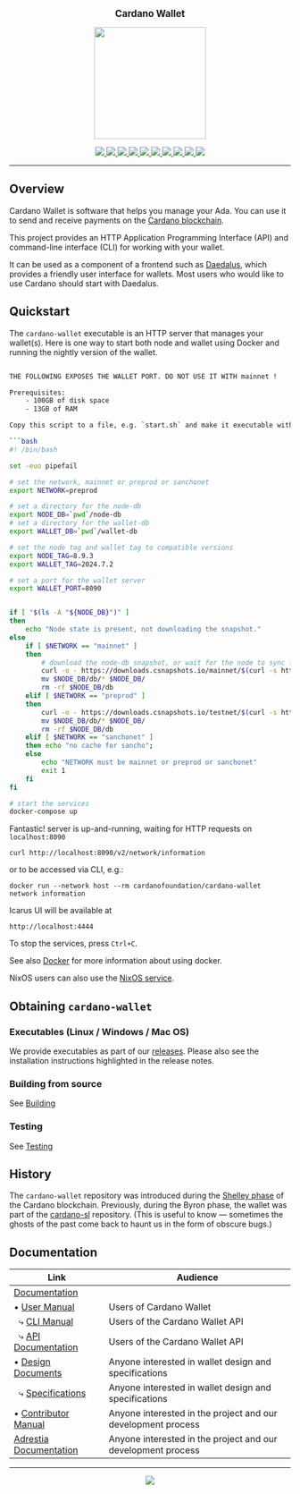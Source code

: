 <p align="center">
  <big><strong>Cardano Wallet</strong></big>
</p>

<p align="center">
  <img width="200" src=".github/images/cardano-logo.png"/>
</p>

<p align="center">
    <a href="https://github.com/cardano-foundation/cardano-wallet/releases">
        <img src="https://img.shields.io/github/release-pre/cardano-foundation/cardano-wallet.svg?style=for-the-badge"  />
    </a>
    <a href="https://buildkite.com/cardano-foundation/cardano-wallet">
        <img src="https://img.shields.io/buildkite/da223f1dbf24e8a64a27f50a49190ce7a9ee867d221c20d70a/master?label=BUILD&style=for-the-badge"/>
    </a>
    <a href="https://github.com/cardano-foundation/cardano-wallet/actions/workflows/publish.yml">
        <img src="https://img.shields.io/github/actions/workflow/status/cardano-foundation/cardano-wallet/publish.yml?label=Docs&style=for-the-badge&branch=master"  />
    </a>
    <a href="https://buildkite.com/cardano-foundation/cardano-wallet-nightly">
        <img src="https://img.shields.io/buildkite/94de95cfe78b09c547cb109b0a44e6cd489341ea9e2c224ead/master?label=BENCHMARKS&style=for-the-badge"  />
    </a>
    <a href="https://github.com/cardano-foundation/cardano-wallet/actions/workflows/windows.yml">
        <img src="https://img.shields.io/github/actions/workflow/status/cardano-foundation/cardano-wallet/windows.yml?label=Windows unit tests&style=for-the-badge&branch=master"  />
    </a>
    <a href="https://github.com/cardano-foundation/cardano-wallet/actions/workflows/e2e-docker.yml">
        <img src="https://img.shields.io/github/actions/workflow/status/cardano-foundation/cardano-wallet/e2e-docker.yml?label=E2E Docker&style=for-the-badge&branch=master"  />
    </a>
    <a href="https://github.com/cardano-foundation/cardano-wallet/actions/workflows/e2e-linux.yml">
        <img src="https://img.shields.io/github/actions/workflow/status/cardano-foundation/cardano-wallet/e2e-linux.yml?label=E2E Linux&style=for-the-badge&branch=master"  />
    </a>
    <a href="https://github.com/cardano-foundation/cardano-wallet/actions/workflows/e2e-macos.yml">
        <img src="https://img.shields.io/github/actions/workflow/status/cardano-foundation/cardano-wallet/e2e-macos.yml?label=E2E MacOs&style=for-the-badge&branch=master"  />
    </a>
    <a href="https://github.com/cardano-foundation/cardano-wallet/actions/workflows/e2e-windows.yml">
        <img src="https://img.shields.io/github/actions/workflow/status/cardano-foundation/cardano-wallet/e2e-windows.yml?label=E2E Windows&style=for-the-badge&branch=master" />
    </a>
    <a href="https://github.com/cardano-foundation/cardano-wallet/actions/workflows/docker_linux.yml">
        <img src="https://img.shields.io/github/actions/workflow/status/cardano-foundation/cardano-wallet/docker_linux.yml?label=Docker-compose Linux&style=for-the-badge&branch=master"  />
    </a>
</p>


<hr/>

## Overview

Cardano Wallet is software that helps you manage your Ada. You can use it to send and receive payments on the [Cardano blockchain](https://www.cardano.org).

This project provides an HTTP Application Programming Interface (API)
and command-line interface (CLI) for working with your wallet.

It can be used as a component of a frontend such as
[Daedalus](https://daedaluswallet.io), which provides a friendly user
interface for wallets. Most users who would like to use Cardano should
start with Daedalus.

## Quickstart

The `cardano-wallet` executable is an HTTP server that manages your wallet(s).
Here is one way to start both node and wallet using Docker and running the nightly version of the wallet.

```bash

THE FOLLOWING EXPOSES THE WALLET PORT. DO NOT USE IT WITH mainnet !

Prerequisites:
    - 100GB of disk space
    - 13GB of RAM

Copy this script to a file, e.g. `start.sh` and make it executable with `chmod +x start.sh`

```bash
#! /bin/bash

set -euo pipefail

# set the network, mainnet or preprod or sanchonet
export NETWORK=preprod

# set a directory for the node-db
export NODE_DB=`pwd`/node-db
# set a directory for the wallet-db
export WALLET_DB=`pwd`/wallet-db

# set the node tag and wallet tag to compatible versions
export NODE_TAG=8.9.3
export WALLET_TAG=2024.7.2

# set a port for the wallet server
export WALLET_PORT=8090


if [ "$(ls -A "${NODE_DB}")" ]
then
    echo "Node state is present, not downloading the snapshot."
else
    if [ $NETWORK == "mainnet" ]
    then
        # download the node-db snapshot, or wait for the node to sync for a long time
        curl -o - https://downloads.csnapshots.io/mainnet/$(curl -s https://downloads.csnapshots.io/mainnet/mainnet-db-snapshot.json| jq -r .[].file_name ) | lz4 -c -d - | tar -x -C $NODE_DB
        mv $NODE_DB/db/* $NODE_DB/
        rm -rf $NODE_DB/db
    elif [ $NETWORK == "preprod" ]
    then
        curl -o - https://downloads.csnapshots.io/testnet/$(curl -s https://downloads.csnapshots.io/testnet/testnet-db-snapshot.json| jq -r .[].file_name ) | lz4 -c -d - | tar -x -C $NODE_DB
        mv $NODE_DB/db/* $NODE_DB/
        rm -rf $NODE_DB/db
    elif [ $NETWORK == "sanchonet" ]
    then echo "no cache for sancho";
    else
        echo "NETWORK must be mainnet or preprod or sanchonet"
        exit 1
    fi
fi

# start the services
docker-compose up
```



Fantastic! server is up-and-running, waiting for HTTP requests on `localhost:8090`

```
curl http://localhost:8090/v2/network/information
```

or to be accessed via CLI, e.g.:

```
docker run --network host --rm cardanofoundation/cardano-wallet network information
```

Icarus UI will be available at

```
http://localhost:4444
```

To stop the services, press `Ctrl+C`.


See also [Docker](https://cardano-foundation.github.io/cardano-wallet/user-guide/installation/use-docker.html) for more information about using docker.

NixOS users can also use the [NixOS service](https://cardano-foundation.github.io/cardano-wallet/user-guide/installation/use-nixos.html).

## Obtaining `cardano-wallet`

### Executables (Linux / Windows / Mac OS)

We provide executables as part of our [releases](https://github.com/cardano-foundation/cardano-wallet/releases). Please also see the installation instructions highlighted in the release notes.

### Building from source

See [Building](https://cardano-foundation.github.io/cardano-wallet/contributor/what/building.html)

### Testing

See [Testing](https://cardano-foundation.github.io/cardano-wallet/contributor/how/testing.html)

## History

The `cardano-wallet` repository was introduced during the [Shelley phase](https://roadmap.cardano.org/) of the Cardano blockchain.
Previously, during the Byron phase, the wallet was part of the [cardano-sl](https://github.com/input-output-hk/cardano-sl) repository. (This is useful to know — sometimes the ghosts of the past come back to haunt us in the form of obscure bugs.)

## Documentation

| Link                                                                                             | Audience                                                     |
| ------------------------------------------------------------------------------------------------ | ------------------------------------------------------------ |
| [Documentation](https://cardano-foundation.github.io/cardano-wallet/)                            |                                                              |
| • [User Manual](https://cardano-foundation.github.io/cardano-wallet/user)                        | Users of Cardano Wallet                                      |
| &nbsp;&nbsp;⤷ [CLI Manual](https://cardano-foundation.github.io/cardano-wallet/user/cli)         | Users of the Cardano Wallet API                              |
| &nbsp;&nbsp;⤷ [API Documentation](https://cardano-foundation.github.io/cardano-wallet/api/edge)  | Users of the Cardano Wallet API                              |
| • [Design Documents](https://cardano-foundation.github.io/cardano-wallet/design)                 | Anyone interested in wallet design and specifications        |
| &nbsp;&nbsp;⤷ [Specifications](https://cardano-foundation.github.io/cardano-wallet/design/specs) | Anyone interested in wallet design and specifications        |
| • [Contributor Manual](https://cardano-foundation.github.io/cardano-wallet/contributor)          | Anyone interested in the project and our development process |
| [Adrestia Documentation](https://input-output-hk.github.io/adrestia/)                            | Anyone interested in the project and our development process |

<hr/>

<p align="center">
  <a href="https://github.com/cardano-foundation/cardano-wallet/blob/master/LICENSE"><img src="https://img.shields.io/github/license/cardano-foundation/cardano-wallet.svg?style=for-the-badge" /></a>
</p>
